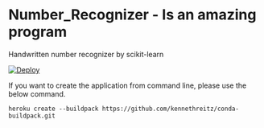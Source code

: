 # Number_Recognizer - Is an amazing program
Handwritten number recognizer by scikit-learn

[![Deploy](https://www.herokucdn.com/deploy/button.png)](https://heroku.com/deploy)

If you want to create the application from command line, please use the below command.

```
heroku create --buildpack https://github.com/kennethreitz/conda-buildpack.git
```
